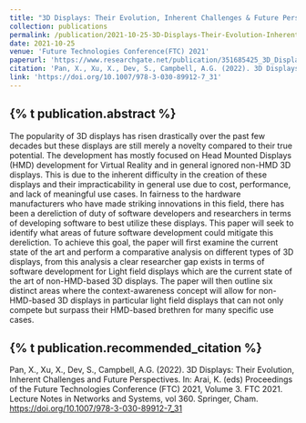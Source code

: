 ```yaml
---
title: "3D Displays: Their Evolution, Inherent Challenges & Future Perspectives"
collection: publications
permalink: /publication/2021-10-25-3D-Displays-Their-Evolution-Inherent-Challenges-Future-Perspectives
date: 2021-10-25
venue: 'Future Technologies Conference(FTC) 2021'
paperurl: 'https://www.researchgate.net/publication/351685425_3D_Displays_Their_Evolution_Inherent_Challenges_Future_Perspectives'
citation: 'Pan, X., Xu, X., Dev, S., Campbell, A.G. (2022). 3D Displays: Their Evolution, Inherent Challenges and Future Perspectives. In: Arai, K. (eds) Proceedings of the Future Technologies Conference (FTC) 2021, Volume 3. FTC 2021. Lecture Notes in Networks and Systems, vol 360. Springer, Cham. https://doi.org/10.1007/978-3-030-89912-7_31'
link: 'https://doi.org/10.1007/978-3-030-89912-7_31'
---
```

{% t publication.abstract %}
------ 
The popularity of 3D displays has risen drastically over the past few decades but these displays are still merely a novelty compared to their true potential. The development has mostly focused on Head Mounted Displays (HMD) development for Virtual Reality and in general ignored non-HMD 3D displays. This is due to the inherent difficulty in the creation of these displays and their impracticability in general use due to cost, performance, and lack of meaningful use cases. In fairness to the hardware manufacturers who have made striking innovations in this field, there has been a dereliction of duty of software developers and researchers in terms of developing software to best utilize these displays. This paper will seek to identify what areas of future software development could mitigate this dereliction. To achieve this goal, the paper will first examine the current state of the art and perform a comparative analysis on different types of 3D displays, from this analysis a clear researcher gap exists in terms of software development for Light field displays which are the current state of the art of non-HMD-based 3D displays. The paper will then outline six distinct areas where the context-awareness concept will allow for non-HMD-based 3D displays in particular light field displays that can not only compete but surpass their HMD-based brethren for many specific use cases.

{% t publication.recommended_citation %}
------ 
Pan, X., Xu, X., Dev, S., Campbell, A.G. (2022). 3D Displays: Their Evolution, Inherent Challenges and Future Perspectives. In: Arai, K. (eds) Proceedings of the Future Technologies Conference (FTC) 2021, Volume 3. FTC 2021. Lecture Notes in Networks and Systems, vol 360. Springer, Cham. https://doi.org/10.1007/978-3-030-89912-7_31